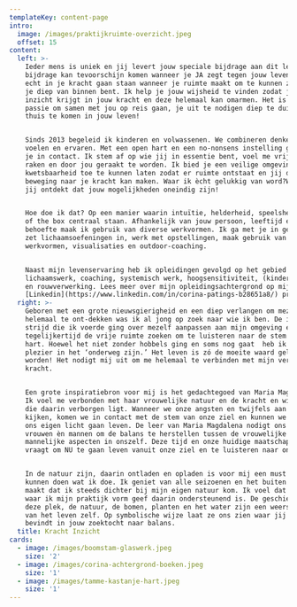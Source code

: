 ```yaml
---
templateKey: content-page
intro:
  image: /images/praktijkruimte-overzicht.jpeg
  offset: 15
content:
  left: >-
    Ieder mens is uniek en jij levert jouw speciale bijdrage aan dit leven! Die
    bijdrage kan tevoorschijn komen wanneer je JA zegt tegen jouw leven. Je kunt
    echt in je kracht gaan staan wanneer je ruimte maakt om te kunnen zijn wie
    je diep van binnen bent. Ik help je jouw wijsheid te vinden zodat jij
    inzicht krijgt in jouw kracht en deze helemaal kan omarmen. Het is mijn
    passie om samen met jou op reis gaan, je uit te nodigen diep te duiken en
    thuis te komen in jouw leven!


    Sinds 2013 begeleid ik kinderen en volwassenen. We combineren denken met
    voelen en ervaren. Met een open hart en een no-nonsens instelling ga ik met
    je in contact. Ik stem af op wie jij in essentie bent, voel me vrij je te
    raken en door jou geraakt te worden. Ik bied je een veilige omgeving om
    kwetsbaarheid toe te kunnen laten zodat er ruimte ontstaat en jij de
    beweging naar je kracht kan maken. Waar ik ècht gelukkig van word?Wanneer
    jij ontdekt dat jouw mogelijkheden oneindig zijn!


    Hoe doe ik dat? Op een manier waarin intuïtie, helderheid, speelsheid en out
    of the box centraal staan. Afhankelijk van jouw persoon, leeftijd en
    behoefte maak ik gebruik van diverse werkvormen. Ik ga met je in gesprek,
    zet lichaamsoefeningen in, werk met opstellingen, maak gebruik van creatieve
    werkvormen, visualisaties en outdoor-coaching.


    Naast mijn levenservaring heb ik opleidingen gevolgd op het gebied van
    lichaamswerk, coaching, systemisch werk, hoogsensitiviteit, (kinder)coaching
    en rouwverwerking. Lees meer over mijn opleidingsachtergrond op mijn
    [Linkedin](https://www.linkedin.com/in/corina-patings-b28651a8/) profiel.
  right: >-
    Geboren met een grote nieuwsgierigheid en een diep verlangen om mezelf
    helemaal te ont-dekken was ik al jong op zoek naar wie ik ben. De innerlijke
    strijd die ik voerde ging over mezelf aanpassen aan mijn omgeving en
    tegelijkertijd de vrije ruimte zoeken om te luisteren naar de stem van mijn
    hart. Hoewel het niet zonder hobbels ging en soms nog gaat  heb ik heel veel
    plezier in het ‘onderweg zijn.’ Het leven is zó de moeite waard geleefd te
    worden! Het nodigt mij uit om me helemaal te verbinden met mijn verlangen en
    kracht. 


    Een grote inspiratiebron voor mij is het gedachtegoed van Maria Magdalena.
    Ik voel me verbonden met haar vrouwelijke natuur en de kracht en wijsheid
    die daarin verborgen ligt. Wanneer we onze angsten en twijfels aan durven
    kijken, komen we in contact met de stem van onze ziel en kunnen we vanuit
    ons eigen licht gaan leven. De leer van Maria Magdalena nodigt ons uit,
    vrouwen èn mannen om de balans te herstellen tussen de vrouwelijke en
    mannelijke aspecten in onszelf. Deze tijd en onze huidige maatschappij
    vraagt om NU te gaan leven vanuit onze ziel en te luisteren naar ons hart! 


    In de natuur zijn, daarin ontladen en opladen is voor mij een must om te
    kunnen doen wat ik doe. Ik geniet van alle seizoenen en het buiten wonen
    maakt dat ik steeds dichter bij mijn eigen natuur kom. Ik voel dat de plek
    waar ik mijn praktijk vorm geef daarin ondersteunend is. De geschiedenis van
    deze plek, de natuur, de bomen, planten en het water zijn een weerspiegeling
    van het leven zelf. Op symbolische wijze laat ze ons zien waar jij je
    bevindt in jouw zoektocht naar balans.
  title: Kracht Inzicht
cards:
  - image: /images/boomstam-glaswerk.jpeg
    size: '2'
  - image: /images/corina-achtergrond-boeken.jpeg
    size: '1'
  - image: /images/tamme-kastanje-hart.jpeg
    size: '1'
---
```


